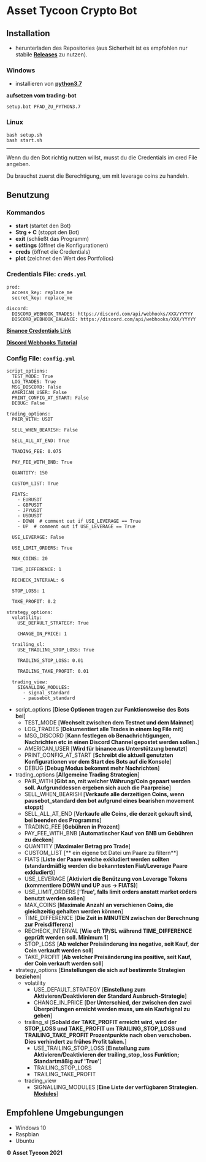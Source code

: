 # Asset Tycoon Crypto Bot

## Installation

- herunterladen des Repositories (aus Sicherheit ist es empfohlen nur stabile **[Releases](https://github.com/GitHub-Leon/Trading_Bot_Binance/releases)** zu nutzen).
  
### Windows

- installieren von **[python3.7](https://www.python.org/downloads/)**

**aufsetzen vom trading-bot**
```
setup.bat PFAD_ZU_PYTHON3.7
```

### Linux

```
bash setup.sh
bash start.sh
```

---------------

Wenn du den Bot richtig nutzen willst, musst du die Credentials im cred File angeben.

Du brauchst zuerst die Berechtigung, um mit leverage coins zu handeln.

## Benutzung

### Kommandos

- **start** (startet den Bot)
- **Strg + C** (stoppt den Bot)
- **exit** (schließt das Programm)
- **settings** (öffnet die Konfigurationen)
- **creds** (öffnet die Credentials)
- **plot** (zeichnet den Wert des Portfolios)

### Credentials File: `creds.yml`

    prod:  
      access_key: replace_me  
      secret_key: replace_me  
      
    discord:  
      DISCORD_WEBHOOK_TRADES: https://discord.com/api/webhooks/XXX/YYYYY  
      DISCORD_WEBHOOK_BALANCE: https://discord.com/api/webhooks/XXX/YYYYY

**[Binance Credentials Link](https://www.binance.com/de/support/faq/360002502072)**

**[Discord Webhooks Tutorial](https://support.discord.com/hc/de/articles/228383668-Einleitung-in-Webhooks)**

### Config File: `config.yml`

    script_options:
      TEST_MODE: True
      LOG_TRADES: True
      MSG_DISCORD: False
      AMERICAN_USER: False
      PRINT_CONFIG_AT_START: False
      DEBUG: False
    
    trading_options:
      PAIR_WITH: USDT
    
      SELL_WHEN_BEARISH: False
    
      SELL_ALL_AT_END: True
   
      TRADING_FEE: 0.075

      PAY_FEE_WITH_BNB: True

      QUANTITY: 150
    
      CUSTOM_LIST: True
      
      FIATS:
        - EURUSDT
        - GBPUSDT
        - JPYUSDT
        - USDUSDT
        - DOWN  # comment out if USE_LEVERAGE == True
        - UP  # comment out if USE_LEVERAGE == True
    
      USE_LEVERAGE: False
    
      USE_LIMIT_ORDERS: True
    
      MAX_COINS: 20
    
      TIME_DIFFERENCE: 1
    
      RECHECK_INTERVAL: 6
    
      STOP_LOSS: 1
    
      TAKE_PROFIT: 0.2
    
    strategy_options:
      volatility:
        USE_DEFAULT_STRATEGY: True
    
        CHANGE_IN_PRICE: 1
    
      trailing_sl:
        USE_TRAILING_STOP_LOSS: True
    
        TRAILING_STOP_LOSS: 0.01
        
        TRAILING_TAKE_PROFIT: 0.01
    
      trading_view:
        SIGNALLING_MODULES:
          - signal_standard
          - pausebot_standard

- script_options [**Diese Optionen tragen zur Funktionsweise des Bots bei**]
    - TEST_MODE [**Wechselt zwischen dem Testnet und dem Mainnet**]
    - LOG_TRADES [**Dokumentiert alle Trades in einem log File mit**]
    - MSG_DISCORD [**Kann festlegen ob Benachrichtigungen, Nachrichten etc in einen Discord Channel gepostet werden sollen.**]
    - AMERICAN_USER [**Wird für binance.us Unterstützung benutzt**]
    - PRINT_CONFIG_AT_START [**Schreibt die aktuell genutzten Konfigurationen vor dem Start des Bots auf die Konsole**]
    - DEBUG [**Debug Modus bekommt mehr Nachrichten**]
- trading_options [**Allgemeine Trading Strategien**]
    - PAIR_WITH [**Gibt an, mit welcher Währung/Coin gepaart werden soll. Aufgrunddessen ergeben sich auch die Paarpreise**]
    - SELL_WHEN_BEARISH [**Verkaufe alle derzeitigen Coins, wenn pausebot_standard den bot aufgrund eines bearishen movement stoppt**]
    - SELL_ALL_AT_END [**Verkaufe alle Coins, die derzeit gekauft sind, bei beenden des Programms**]
    - TRADING_FEE [**Gebühren in Prozent**]
    - PAY_FEE_WITH_BNB [**Automatischer Kauf von BNB um Gebühren zu decken**]
    - QUANTITY [**Maximaler Betrag pro Trade**]
    - CUSTOM_LIST [** ein eigene txt Datei um Paare zu filtern**]
    - FIATS [**Liste der Paare welche exkludiert werden sollten (standardmäßig werden die bekanntesten Fiat/Leverage Paare exkludiert)**]
    - USE_LEVERAGE [**Aktiviert die Benützung von Leverage Tokens (kommentiere DOWN und UP aus -> FIATS)**]
    - USE_LIMIT_ORDERS [**'True', falls limit orders anstatt market orders benutzt werden sollen**]
    - MAX_COINS [**Maximale Anzahl an verschienen Coins, die gleichzeitig gehalten werden können**]
    - TIME_DIFFERENCE [**Die Zeit in MINUTEN zwischen der Berechnung zur Preisdifferenz**]
    - RECHECK_INTERVAL [**Wie oft TP/SL während TIME_DIFFERENCE geprüft werden soll. Minimum 1**]
    - STOP_LOSS [**Ab welcher Preisänderung ins negative, seit Kauf, der Coin verkauft werden soll**]
    - TAKE_PROFIT [**Ab welcher Preisänderung ins positive, seit Kauf, der Coin verkauft werden soll**]
- strategy_options [**Einstellungen die sich auf bestimmte Strategien beziehen**]
    - volatility
        - USE_DEFAULT_STRATEGY [**Einstellung zum Aktivieren/Deaktivieren der Standard Ausbruch-Strategie**]
        - CHANGE_IN_PRICE [**Der Unterschied, der zwischen den zwei Überprüfungen erreicht werden muss, um ein Kaufsignal zu geben**]
    - trailing_sl [**Sobald der TAKE_PROFIT erreicht wird, wird der STOP_LOSS und TAKE_PROFIT um TRAILING_STOP_LOSS und TRAILING_TAKE_PROFIT Prozentpunkte nach oben verschoben. Dies verhindert zu frühes Profit taken.**]
        - USE_TRAILING_STOP_LOSS [**Einstellung zum Aktivieren/Deaktivieren der trailing_stop_loss Funktion; Standartmäßig auf 'True'**]
        - TRAILING_STOP_LOSS
        - TRAILING_TAKE_PROFIT
    - trading_view
        - SIGNALLING_MODULES [**Eine Liste der verfügbaren Strategien. [Modules](https://github.com/GitHub-Leon/Trading_Bot_Binance/src/strategies/README.md)**]



## Empfohlene Umgebungungen 

 - Windows 10
 - Raspbian
 - Ubuntu

**© Asset Tycoon 2021**
